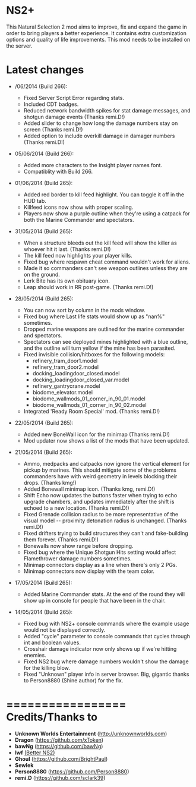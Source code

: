 ﻿NS2+
==========
This Natural Selection 2 mod aims to improve, fix and expand the game in order to bring players a better experience. It contains extra customization options and quality of life improvements. This mod needs to be installed on the server.

Latest changes
==============
- /06/2014 (Build 266):
	- Fixed Server Script Error regarding stats.
	- Included CDT badges.
	- Reduced network bandwidth spikes for stat damage messages, and shotgun damage events (Thanks remi.D!)
	- Added slider to change how long the damage numbers stay on screen (Thanks remi.D!)
	- Added option to include overkill damage in damager numbers (Thanks remi.D!)	
	
- 05/06/2014 (Build 266):
	- Added more characters to the Insight player names font.
	- Compatiblity with Build 266.

- 01/06/2014 (Build 265):
	- Added red border to kill feed highlight. You can toggle it off in the HUD tab.
	- Killfeed icons now show with proper scaling.
	- Players now show a purple outline when they're using a catpack for both the Marine Commander and spectators.

- 31/05/2014 (Build 265):
	- When a structure bleeds out the kill feed will show the killer as whoever hit it last. (Thanks remi.D!)
	- The kill feed now highlights your player kills.
	- Fixed bug where respawn cheat command wouldn't work for aliens.
	- Made it so commanders can't see weapon outlines unless they are on the ground.
	- Lerk Bite has its own obituary icon.
	- Leap should work in RR post-game. (Thanks remi.D!)

- 28/05/2014 (Build 265):
	- You can now sort by column in the mods window.
	- Fixed bug where Last life stats would show up as "nan%" sometimes.
	- Dropped marine weapons are outlined for the marine commander and spectators.
	- Spectators can see deployed mines highlighted with a blue outline, and the outline will turn yellow if the mine has been parasited.
	- Fixed invisible collision/hitboxes for the following models:
		- refinery_tram_door1.model
		- refinery_tram_door2.model
		- docking_loadingdoor_closed.model
		- docking_loadingdoor_closed_var.model
		- refinery_gantrycrane.model
		- biodome_elevator.model
		- biodome_wallmods_01_corner_in_90_01.model
		- biodome_wallmods_01_corner_in_90_02.model
	- Integrated 'Ready Room Special' mod. (Thanks remi.D!)

- 22/05/2014 (Build 265):
	- Added new BoneWall icon for the minimap (Thanks remi.D!)
	- Mod updater now shows a list of the mods that have been updated.

- 21/05/2014 (Build 265):
	- Ammo, medpacks and catpacks now ignore the vertical element for pickup by marines. This should mitigate some of the problems commanders have with weird geometry in levels blocking their drops. (Thanks kmg!)
	- Added Bonewall minimap icon. (Thanks kmg, remi.D!)
	- Shift Echo now updates the buttons faster when trying to echo upgrade chambers, and updates immediately after the shift is echoed to a new location. (Thanks remi.D!)
	- Fixed Grenade collision radius to be more representative of the visual model -- proximity detonation radius is unchanged. (Thanks remi.D!)
	- Fixed drifters trying to build structures they can't and fake-building them forever. (Thanks remi.D!)
	- Bonewalls now show range before dropping.
	- Fixed bug where the Unique Shotgun Hits setting would affect Flamethrower damage numbers sometimes.
	- Minimap connectors display as a line when there's only 2 PGs.
	- Minimap connectors now display with the team color.

- 17/05/2014 (Build 265):
	- Added Marine Commander stats. At the end of the round they will show up in console for people that have been in the chair.

- 14/05/2014 (Build 265):
	- Fixed bug with NS2+ console commands where the example usage would not be displayed correctly.
	- Added "cycle" parameter to console commands that cycles through int and boolean values.
	- Crosshair damage indicator now only shows up if we're hitting enemies.
	- Fixed NS2 bug where damage numbers wouldn't show the damage for the killing blow.
	- Fixed "Unknown" player info in server browser. Big, gigantic thanks to Person8880 (Shine author) for the fix.

=================
Credits/Thanks to
=================
- **Unknown Worlds Entertainment** (http://unknownworlds.com)
- **Dragon** (https://github.com/xToken)
- **bawNg** (https://github.com/bawNg)
- **lwf** [(Better NS2)](http://steamcommunity.com/sharedfiles/filedetails/?id=113116595)
- **Ghoul** (https://github.com/BrightPaul)
- **Sewlek**
- **Person8880** (https://github.com/Person8880)
- **remi.D** (https://github.com/sclark39)
